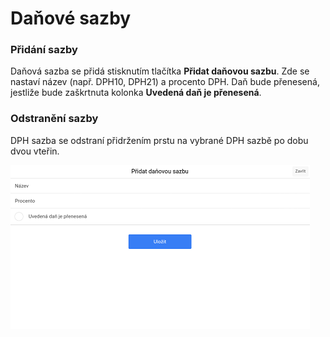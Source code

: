 # Daňové sazby

### Přidání sazby

Daňová sazba se přidá stisknutím tlačítka **Přidat daňovou sazbu**. Zde se nastaví název (např. DPH10, DPH21) a procento DPH. Daň bude přenesená, jestliže bude zaškrtnuta kolonka **Uvedená daň je přenesená**.

### Odstranění sazby

DPH sazba se odstraní přidržením prstu na vybrané DPH sazbě po dobu dvou vteřin.

![](img/settings_taxesrates.png)
